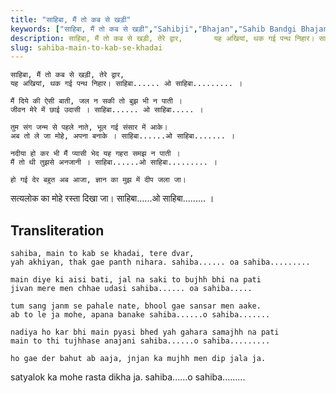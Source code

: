 ```yaml
---
title: "साहिबा, मैं तो कब से खड़ी"
keywords: ["साहिबा, मैं तो कब से खड़ी","Sahibji","Bhajan","Sahib Bandgi Bhajan","Sant Kabir Bhajan","bhajan lyrics","साहिब बंदगी भजन","भजन"]
description: साहिबा, मैं तो कब से खड़ी, तेरे द्वार,       यह अखियां, थक गई पन्थ निहार। साहिबा...... ओ साहिबा......... ।          मैं दिये की ऐसी बाती, जल न सकी त
slug: sahiba-main-to-kab-se-khadai
---
```


  
    साहिबा, मैं तो कब से खड़ी, तेरे द्वार,  
    यह अखियां, थक गई पन्थ निहार। साहिबा...... ओ साहिबा......... ।  
  
    मैं दिये की ऐसी बाती, जल न सकी तो बुझ भी न पाती ।  
    जीवन मेरे में छाई उदासी । साहिबा...... ओ साहिबा..... ।  
  
    तुम संग जन्म से पहले नाते, भूल गई संसार में आके।  
    अब तो ले जा मोहे, अपना बनाके । साहिबा......ओ साहिबा....... ।  
  
    नदीया हो कर भी मैं प्यासी भेद यह गहरा समझ न पाती ।  
    मैं तो थी तुझसे अनजानी । साहिबा......ओ साहिबा......... ।  
  
    हो गई देर बहुत अब आजा, ज्ञान का मुझ में दीप जला जा।  
सत्यलोक का मोहे रस्ता दिखा जा। साहिबा......ओ साहिबा......... ।  


## Transliteration

  
    sahiba, main to kab se khadai, tere dvar,  
    yah akhiyan, thak gae panth nihara. sahiba...... oa sahiba.........  
  
    main diye ki aisi bati, jal na saki to bujhh bhi na pati  
    jivan mere men chhae udasi sahiba...... oa sahiba.....  
  
    tum sang janm se pahale nate, bhool gae sansar men aake.  
    ab to le ja mohe, apana banake sahiba......o sahiba.......  
  
    nadiya ho kar bhi main pyasi bhed yah gahara samajhh na pati  
    main to thi tujhhase anajani sahiba......o sahiba.........  
  
    ho gae der bahut ab aaja, jnjan ka mujhh men dip jala ja.  
satyalok ka mohe rasta dikha ja. sahiba......o sahiba.........  

  
